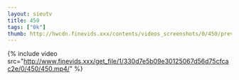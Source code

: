 ```yaml
--- 
layout: sieutv
title: 450
tags: ["0k"]
thumb: http://hwcdn.finevids.xxx/contents/videos_screenshots/0/450/preview.mp4.jpg
---
```

{% include video src="http://www.finevids.xxx/get_file/1/330d7e5b09e30125067d56d75cfcac2e/0/450/450.mp4/" %} 
